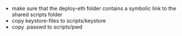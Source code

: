 - make sure that the deploy-eth folder contains a symbolic link to the shared scripts folder
- copy keystore-files to scripts/keystore
- copy .passwd to scripts/pwd
